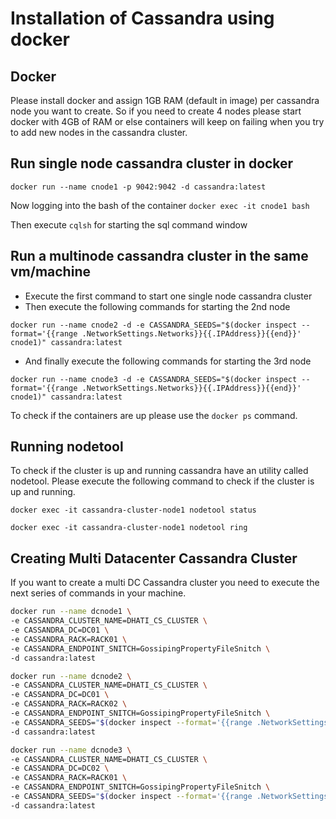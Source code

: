 # Installation of Cassandra using docker

## Docker

Please install docker and assign 1GB RAM (default in image) per cassandra node you want to create. So if you need to create 4 nodes please start docker with 4GB of RAM or else containers will keep on failing when you try to add new nodes in the cassandra cluster.

## Run single node cassandra cluster in docker

`docker run --name cnode1 -p 9042:9042 -d cassandra:latest`

Now logging into the bash of the container
`docker exec -it cnode1 bash`

Then execute `cqlsh` for starting the sql command window

## Run a multinode cassandra cluster in the same vm/machine

* Execute the first command to start one single node cassandra cluster
 * Then execute the following commands for starting the 2nd node
 
 `docker run --name cnode2 -d -e CASSANDRA_SEEDS="$(docker inspect --format='{{range .NetworkSettings.Networks}}{{.IPAddress}}{{end}}' cnode1)" cassandra:latest`
  * And finally execute the following commands for starting the 3rd node
  
 `docker run --name cnode3 -d -e CASSANDRA_SEEDS="$(docker inspect --format='{{range .NetworkSettings.Networks}}{{.IPAddress}}{{end}}' cnode1)" cassandra:latest`
 
 To check if the containers are up please use the  `docker ps` command.
 
## Running nodetool

To check if the cluster is up and running cassandra have an utility called nodetool. Please execute the following command to check if the cluster is up and running.

`docker exec -it cassandra-cluster-node1 nodetool status`

`docker exec -it cassandra-cluster-node1 nodetool ring`

## Creating Multi Datacenter Cassandra Cluster

If you want to create a multi DC Cassandra cluster you need to execute the next series of commands in your machine.

```bash
docker run --name dcnode1 \
-e CASSANDRA_CLUSTER_NAME=DHATI_CS_CLUSTER \
-e CASSANDRA_DC=DC01 \
-e CASSANDRA_RACK=RACK01 \
-e CASSANDRA_ENDPOINT_SNITCH=GossipingPropertyFileSnitch \
-d cassandra:latest
```

```bash
docker run --name dcnode2 \
-e CASSANDRA_CLUSTER_NAME=DHATI_CS_CLUSTER \
-e CASSANDRA_DC=DC01 \
-e CASSANDRA_RACK=RACK02 \
-e CASSANDRA_ENDPOINT_SNITCH=GossipingPropertyFileSnitch \
-e CASSANDRA_SEEDS="$(docker inspect --format='{{range .NetworkSettings.Networks}}{{.IPAddress}}{{end}}' dcnode1)" \
-d cassandra:latest
```

```bash
docker run --name dcnode3 \
-e CASSANDRA_CLUSTER_NAME=DHATI_CS_CLUSTER \
-e CASSANDRA_DC=DC02 \
-e CASSANDRA_RACK=RACK01 \
-e CASSANDRA_ENDPOINT_SNITCH=GossipingPropertyFileSnitch \
-e CASSANDRA_SEEDS="$(docker inspect --format='{{range .NetworkSettings.Networks}}{{.IPAddress}}{{end}}' dcnode1)" \
-d cassandra:latest
```

